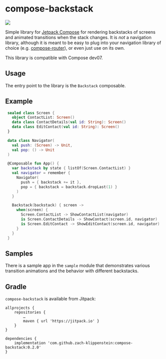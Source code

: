 # compose-backstack
[![](https://jitpack.io/v/zach-klippenstein/compose-backstack.svg)](https://jitpack.io/#zach-klippenstein/compose-backstack)

Simple library for [Jetpack Compose](https://developer.android.com/jetpack/compose) for rendering
backstacks of screens and animated transitions when the stack changes. It is _not_ a navigation
library, although it is meant to be easy to plug into your navigation library of choice
(e.g. [compose-router](https://github.com/zsoltk/compose-router)), or even just use on its own.

This library is compatible with Compose dev07.

## Usage

The entry point to the library is the `Backstack` composable.

## Example

```kotlin
 sealed class Screen {
   object ContactList: Screen()
   data class ContactDetails(val id: String): Screen()
   data class EditContact(val id: String): Screen()
 }

 data class Navigator(
   val push: (Screen) -> Unit,
   val pop: () -> Unit
 )

 @Composable fun App() {
   var backstack by state { listOf(Screen.ContactList) }
   val navigator = remember {
     Navigator(
       push = { backstack += it },
       pop = { backstack = backstack.dropLast(1) }
     )
   }

   Backstack(backstack) { screen ->
     when(screen) {
       Screen.ContactList -> ShowContactList(navigator)
       is Screen.ContactDetails -> ShowContact(screen.id, navigator)
       is Screen.EditContact -> ShowEditContact(screen.id, navigator)
     }
   }
 }
```

## Samples

There is a sample app in the `sample` module that demonstrates various transition animations and
the behavior with different backstacks.
## Gradle

`compose-backstack` is available from Jitpack:

```
allprojects {
    repositories {
        …
        maven { url 'https://jitpack.io' }
    }
}

dependencies {
    implementation 'com.github.zach-klippenstein:compose-backstack:0.2.0'
}
```
